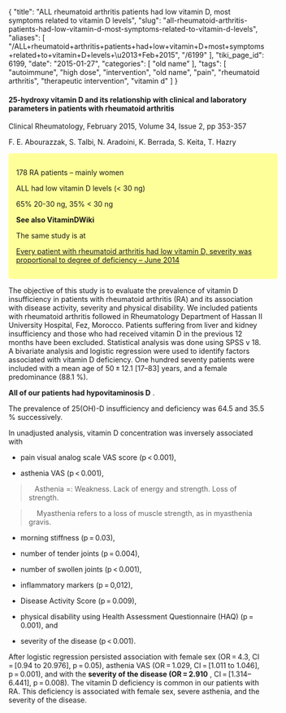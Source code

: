 {
    "title": "ALL rheumatoid arthritis patients had low vitamin D, most symptoms related to vitamin D levels",
    "slug": "all-rheumatoid-arthritis-patients-had-low-vitamin-d-most-symptoms-related-to-vitamin-d-levels",
    "aliases": [
        "/ALL+rheumatoid+arthritis+patients+had+low+vitamin+D+most+symptoms+related+to+vitamin+D+levels+\u2013+Feb+2015",
        "/6199"
    ],
    "tiki_page_id": 6199,
    "date": "2015-01-27",
    "categories": [
        "old name"
    ],
    "tags": [
        "autoimmune",
        "high dose",
        "intervention",
        "old name",
        "pain",
        "rheumatoid arthritis",
        "therapeutic intervention",
        "vitamin d"
    ]
}


#### 25-hydroxy vitamin D and its relationship with clinical and laboratory parameters in patients with rheumatoid arthritis

Clinical Rheumatology, February 2015, Volume 34, Issue 2, pp 353-357

F. E. Abourazzak, S. Talbi, N. Aradoini, K. Berrada, S. Keita, T. Hazry

<div class="border" style="background-color:#FF9;padding:15px;margin:10px 0;border-radius:5px;width:500px">

178 RA patients – mainly women

ALL had low vitamin D levels (< 30 ng)

65% 20-30 ng, 35% < 30 ng

 **See also VitaminDWiki** 

The same study is at 

[Every patient with rheumatoid arthritis had low vitamin D, severity was proportional to degree of deficiency – June 2014](/posts/every-patient-with-rheumatoid-arthritis-had-low-vitamin-d-severity-was-proportio-e-of-deficiency)

</div>

The objective of this study is to evaluate the prevalence of vitamin D insufficiency in patients with rheumatoid arthritis (RA) and its association with disease activity, severity and physical disability. We included patients with rheumatoid arthritis followed in Rheumatology Department of Hassan II University Hospital, Fez, Morocco. Patients suffering from liver and kidney insufficiency and those who had received vitamin D in the previous 12 months have been excluded. Statistical analysis was done using SPSS v 18. A bivariate analysis and logistic regression were used to identify factors associated with vitamin D deficiency. One hundred seventy patients were included with a mean age of 50 ± 12.1 <span>[17–83]</span> years, and a female predominance (88.1 %). 

 **All of our patients had hypovitaminosis D** . 

The prevalence of 25(OH)-D insufficiency and deficiency was 64.5 and 35.5 % successively. 

In unadjusted analysis, vitamin D concentration was inversely associated with

* pain visual analog scale VAS score (p < 0.001),

* asthenia VAS (p < 0.001), 

> &nbsp; &nbsp;Asthenia =: Weakness. Lack of energy and strength. Loss of strength. 

> &nbsp; &nbsp; Myasthenia refers to a loss of muscle strength, as in myasthenia gravis.

* morning stiffness (p = 0.03), 

* number of tender joints (p = 0.004), 

* number of swollen joints (p < 0.001), 

* inflammatory markers (p = 0,012), 

* Disease Activity Score (p = 0.009), 

* physical disability using Health Assessment Questionnaire (HAQ) (p = 0.001), and 

* severity of the disease (p < 0.001). 

After logistic regression persisted association with female sex (OR = 4.3, CI = <span>[0.94 to 20.976]</span>, p = 0.05), asthenia VAS (OR = 1.029, CI = <span>[1.011 to 1.046]</span>, p = 0.001), and with the  **severity of the disease (OR = 2.910** , CI = <span>[1.314–6.441]</span>, p = 0.008). The vitamin D deficiency is common in our patients with RA. This deficiency is associated with female sex, severe asthenia, and the severity of the disease.